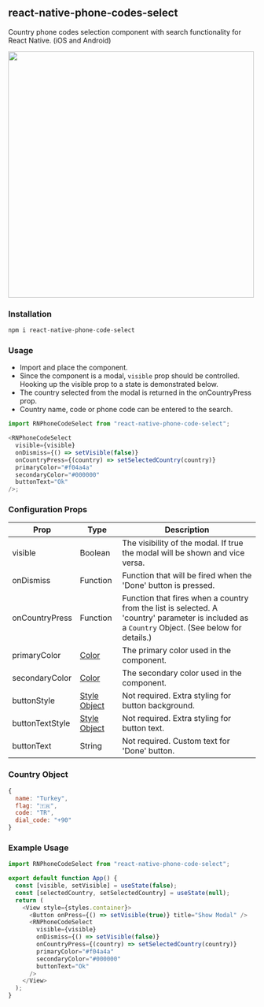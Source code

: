## react-native-phone-codes-select

Country phone codes selection component with search functionality for React Native. (iOS and Android)

<img src="./assets/phone-select-gif.gif" height="500">

### Installation

```javascript
npm i react-native-phone-code-select
```

### Usage

- Import and place the component.
- Since the component is a modal, `visible` prop should be controlled. Hooking up the visible prop to a state is demonstrated below.
- The country selected from the modal is returned in the onCountryPress prop.
- Country name, code or phone code can be entered to the search.

```javascript
import RNPhoneCodeSelect from "react-native-phone-code-select";

<RNPhoneCodeSelect
  visible={visible}
  onDismiss={() => setVisible(false)}
  onCountryPress={(country) => setSelectedCountry(country)}
  primaryColor="#f04a4a"
  secondaryColor="#000000"
  buttonText="Ok"
/>;
```

### Configuration Props

| Prop            | Type                                               | Description                                                                                                                                     |
| --------------- | -------------------------------------------------- | ----------------------------------------------------------------------------------------------------------------------------------------------- |
| visible         | Boolean                                            | The visibility of the modal. If true the modal will be shown and vice versa.                                                                    |
| onDismiss       | Function                                           | Function that will be fired when the 'Done' button is pressed.                                                                                  |
| onCountryPress  | Function                                           | Function that fires when a country from the list is selected. A 'country' parameter is included as a `Country` Object. (See below for details.) |
| primaryColor    | [Color](https://reactnative.dev/docs/colors)       | The primary color used in the component.                                                                                                        |
| secondaryColor  | [Color](https://reactnative.dev/docs/colors)       | The secondary color used in the component.                                                                                                      |
| buttonStyle     | [Style Object](https://reactnative.dev/docs/style) | Not required. Extra styling for button background.                                                                                              |
| buttonTextStyle | [Style Object](https://reactnative.dev/docs/style) | Not required. Extra styling for button text.                                                                                                    |
| buttonText      | String                                             | Not required. Custom text for 'Done' button.                                                                                                    |

### Country Object

```javascript
{
  name: "Turkey",
  flag: "🇹🇷",
  code: "TR",
  dial_code: "+90"
}
```

### Example Usage

```javascript
import RNPhoneCodeSelect from "react-native-phone-code-select";

export default function App() {
  const [visible, setVisible] = useState(false);
  const [selectedCountry, setSelectedCountry] = useState(null);
  return (
    <View style={styles.container}>
      <Button onPress={() => setVisible(true)} title="Show Modal" />
      <RNPhoneCodeSelect
        visible={visible}
        onDismiss={() => setVisible(false)}
        onCountryPress={(country) => setSelectedCountry(country)}
        primaryColor="#f04a4a"
        secondaryColor="#000000"
        buttonText="Ok"
      />
    </View>
  );
}
```
